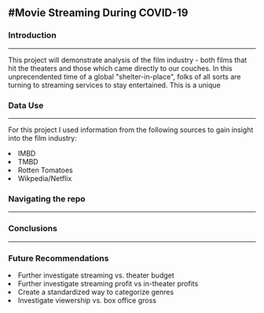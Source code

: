 #Movie Streaming During COVID-19 
---


### Introduction 
--- 

This project will demonstrate analysis of the film industry - both films that hit the theaters and those which came directly to our couches. In this unprecendented time of a global "shelter-in-place", folks of all sorts are turning to streaming services to stay entertained. This is a unique 

### Data Use 
---

For this project I used information from the following sources to gain insight into the film industry:
<lo>
    <li> IMBD </li>
    <li> TMBD </li>
    <li> Rotten Tomatoes </li>
    <li> Wikpedia/Netflix </li>
    </lo>

### Navigating the repo
---

### Conclusions 
---

### Future Recommendations

<lo>
    <li> Further investigate streaming vs. theater budget</li>
    <li> Further investigate streaming profit vs in-theater profits</li>
    <li> Create a standardized way to categorize genres</li>
    <li> Investigate viewership vs. box office gross</li>